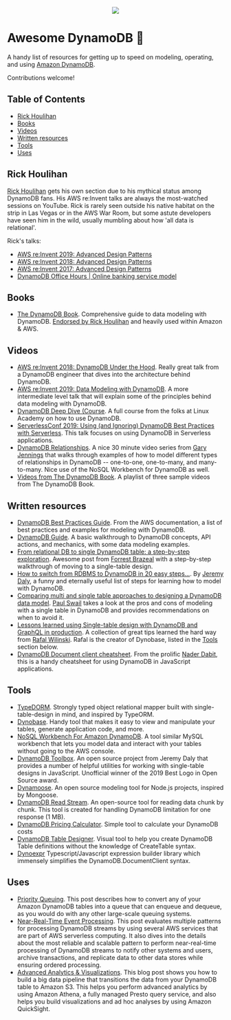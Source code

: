 <p align="center">
  <img src="https://user-images.githubusercontent.com/6509926/70553550-f033b980-1b40-11ea-9192-759b3b1053b3.png">
</p>

# Awesome DynamoDB 🚀

A handy list of resources for getting up to speed on modeling, operating, and using [Amazon DynamoDB](https://aws.amazon.com/dynamodb/).

Contributions welcome!

## Table of Contents

- [Rick Houlihan](#rick-houlihan)
- [Books](#books)
- [Videos](#videos)
- [Written resources](#written-resources)
- [Tools](#tools)
- [Uses](#uses)

## Rick Houlihan

[Rick Houlihan](https://twitter.com/houlihan_rick) gets his own section due to his mythical status among DynamoDB fans. His AWS re:Invent talks are always the most-watched sessions on YouTube. Rick is rarely seen outside his native habitat on the strip in Las Vegas or in the AWS War Room, but some astute developers have seen him in the wild, usually mumbling about how 'all data is relational'.

Rick's talks:

- [AWS re:Invent 2019: Advanced Design Patterns](https://t.co/fRtp2X3Vgg?amp=1)
- [AWS re:Invent 2018: Advanced Design Patterns](https://t.co/ivlcYMhkur?amp=1)
- [AWS re:Invent 2017: Advanced Design Patterns](https://t.co/b3OeDqBbBK?amp=1)
- [DynamoDB Office Hours | Online banking service model](https://www.twitch.tv/videos/689452191)

## Books

- [The DynamoDB Book](https://www.dynamodbbook.com/). Comprehensive guide to data modeling with DynamoDB. [Endorsed by Rick Houlihan](https://twitter.com/houlihan_rick/status/1247522640278859777) and heavily used within Amazon & AWS.

## Videos

- [AWS re:Invent 2018: DynamoDB Under the Hood](https://www.youtube.com/watch?v=yvBR71D0nAQ). Really great talk from a DynamoDB engineer that dives into the architecture behind DynamoDB.
- [AWS re:Invent 2019: Data Modeling with DynamoDB](https://www.youtube.com/watch?v=DIQVJqiSUkE). A more intermediate level talk that will explain some of the principles behind data modeling with DynamoDB.
- [DynamoDB Deep Dive (Course](https://linuxacademy.com/course/dynamo-db-deep-dive/). A full course from the folks at Linux Academy on how to use DynamoDB.
- [ServerlessConf 2019: Using (and Ignoring) DynamoDB Best Practices with Serverless](https://acloud.guru/series/serverlessconf-nyc-2019/view/dynamodb-best-practices). This talk focuses on using DynamoDB in Serverless applications.
- [DynamoDB Relationships](https://www.youtube.com/watch?v=lh7q5hCrCSU&list=PL6oNLEZTnXshgy4iHFULjYvcwbeMTotJp). A nice 30 minute video series from [Gary Jennings](https://twitter.com/G_Jennings09) that walks through examples of how to model different types of relationships in DynamoDB -- one-to-one, one-to-many, and many-to-many. Nice use of the NoSQL Workbench for DynamoDB as well.
- [Videos from The DynamoDB Book](https://www.youtube.com/playlist?list=PLNjt4IpUlQLieAf8YE4bjN7kgwntsfW_B). A playlist of three sample videos from The DynamoDB Book.

## Written resources

- [DynamoDB Best Practices Guide](https://docs.aws.amazon.com/amazondynamodb/latest/developerguide/best-practices.html). From the AWS documentation, a list of best practices and examples for modeling with DynamoDB.
- [DynamoDB Guide](https://www.dynamodbguide.com/). A basic walkthrough to DynamoDB concepts, API actions, and mechanics, with some data modeling examples.
- [From relational DB to single DynamoDB table: a step-by-step exploration](https://www.trek10.com/blog/dynamodb-single-table-relational-modeling/). Awesome post from [Forrest Brazeal](https://twitter.com/forrestbrazeal) with a step-by-step walkthrough of moving to a single-table design.
- [How to switch from RDBMS to DynamoDB in 20 easy steps...](https://www.jeremydaly.com/how-to-switch-from-rdbms-to-dynamodb-in-20-easy-steps/). By [Jeremy Daly](https://twitter.com/jeremy_daly), a funny and eternally useful list of steps for learning how to model with DynamoDB.
- [Comparing multi and single table approaches to designing a DynamoDB data model](https://winterwindsoftware.com/dynamodb-modelling-single-vs-multi-table/). [Paul Swail](https://twitter.com/paulswail) takes a look at the pros and cons of modeling with a single table in DynamoDB and provides recommendations on when to avoid it.
- [Lessons learned using Single-table design with DynamoDB and GraphQL in production](https://servicefull.cloud/blog/dynamodb-single-table-design-lessons/). A collection of great tips learned the hard way from [Rafal Wilinski](https://twitter.com/rafalwilinski). Rafal is the creator of Dynobase, listed in the [Tools](#tools) section below.
- [DynamoDB Document client cheatsheet](https://github.com/dabit3/dynamodb-documentclient-cheat-sheet). From the prolific [Nader Dabit](https://twitter.com/dabit3), this is a handy cheatsheet for using DynamoDB in JavaScript applications.

## Tools

- [TypeDORM](https://github.com/typedorm/typedorm). Strongly typed object relational mapper built with single-table-design in mind, and inspired by TypeORM.
- [Dynobase](https://dynobase.dev/). Handy tool that makes it easy to view and manipulate your tables, generate application code, and more.
- [NoSQL Workbench For Amazon DynamoDB](https://docs.aws.amazon.com/amazondynamodb/latest/developerguide/workbench.html). A tool similar MySQL workbench that lets you model data and interact with your tables without going to the AWS console.
- [DynamoDB Toolbox](https://github.com/jeremydaly/dynamodb-toolbox). An open source project from Jeremy Daly that provides a number of helpful utilities for working with single-table designs in JavaScript. Unofficial winner of the 2019 Best Logo in Open Source award.
- [Dynamoose](https://github.com/dynamoose/dynamoose/). An open source modeling tool for Node.js projects, inspired by Mongoose.
- [DynamoDB Read Stream](https://github.com/AlexHladin/dynamodb-read-stream). An open-source tool for reading data chunk by chunk. This tool is created for handling DynamoDB limitation for one response (1 MB).
- [DynamoDB Pricing Calculator](https://dynobase.dev/dynamodb-pricing-calculator/). Simple tool to calculate your DynamoDB costs
- [DynamoDB Table Designer](https://dynobase.dev/dynamodb-table-schema-design-tool/). Visual tool to help you create DynamoDB Table definitions without the knowledge of CreateTable syntax.
- [Dynoexpr](https://github.com/tuplo/dynoexpr) Typescript/Javascript expression builder library which immensely simplifies the DynamoDB.DocumentClient syntax.

## Uses

- [Priority Queuing](https://aws.amazon.com/blogs/database/implementing-priority-queueing-with-amazon-dynamodb/). This post describes how to convert any of your Amazon DynamoDB tables into a queue that can enqueue and dequeue, as you would do with any other large-scale queuing systems.
- [Near-Real-Time Event Processing](https://aws.amazon.com/blogs/database/how-to-perform-ordered-data-replication-between-applications-by-using-amazon-dynamodb-streams/). This post evaluates multiple patterns for processing DynamoDB streams by using several AWS services that are part of AWS serverless computing. It also dives into the details about the most reliable and scalable pattern to perform near-real-time processing of DynamoDB streams to notify other systems and users, archive transactions, and replicate data to other data stores while ensuring ordered processing.
- [Advanced Analytics & Visualizations](https://aws.amazon.com/blogs/database/how-to-perform-advanced-analytics-and-build-visualizations-of-your-amazon-dynamodb-data-by-using-amazon-athena/). This blog post shows you how to build a big data pipeline that transitions the data from your DynamoDB table to Amazon S3. This helps you perform advanced analytics by using Amazon Athena, a fully managed Presto query service, and also helps you build visualizations and ad hoc analyses by using Amazon QuickSight.
